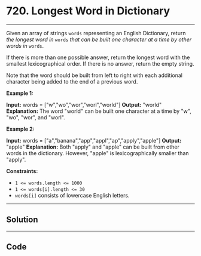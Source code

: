 # 720. Longest Word in Dictionary

---

Given an array of strings `words` representing an English Dictionary, return _the longest word in_ `words` _that can be built one character at a time by other words in_ `words`.

If there is more than one possible answer, return the longest word with the smallest lexicographical order. If there is no answer, return the empty string.

Note that the word should be built from left to right with each additional character being added to the end of a previous word. 

 

**Example 1:**


**Input:** words = ["w","wo","wor","worl","world"]
**Output:** "world"
**Explanation:** The word "world" can be built one character at a time by "w", "wo", "wor", and "worl".


**Example 2:**


**Input:** words = ["a","banana","app","appl","ap","apply","apple"]
**Output:** "apple"
**Explanation:** Both "apply" and "apple" can be built from other words in the dictionary. However, "apple" is lexicographically smaller than "apply".


 

**Constraints:**

  * `1 <= words.length <= 1000`
  * `1 <= words[i].length <= 30`
  * `words[i]` consists of lowercase English letters.

---

## Solution



---

## Code
```python


```